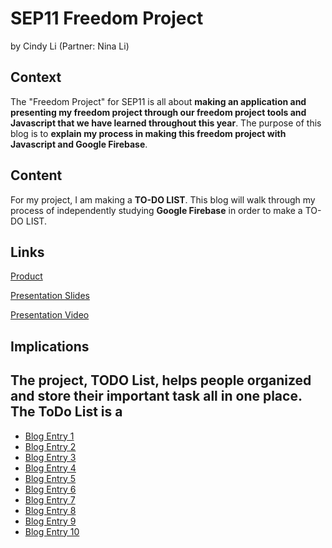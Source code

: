 # SEP11 Freedom Project
by Cindy Li (Partner: Nina Li)

## Context
The "Freedom Project" for SEP11 is all about **making an application and presenting my freedom project through our freedom project tools and Javascript that we have learned throughout this year**. The purpose of this blog is to **explain my process in making this freedom project with Javascript and Google Firebase**.

## Content
For my project, I am making a **TO-DO LIST**. This blog will walk through my process of independently studying **Google Firebase** in order to make a TO-DO LIST.

## Links

[Product](https://cindyl5697.github.io/SEP11-Cindy-Nina-FP/)

[Presentation Slides](https://docs.google.com/presentation/d/1Y7oXYCHGzULVal5NHQbJWpJFIezlNyaMvGYY4W0Cx1Q/edit?usp=sharing)

[Presentation Video](https://drive.google.com/file/d/1rPK3Cr8O7KryJJdF7C28gTWj6cvQ8wrz/view?usp=sharing)

## Implications

The project, TODO List,  helps people organized and store their important task all in one place. The ToDo List is a 
---

* [Blog Entry 1](entries/entry01.md)
* [Blog Entry 2](entries/entry02.md)
* [Blog Entry 3](entries/entry03.md)
* [Blog Entry 4](entries/entry04.md)
* [Blog Entry 5](entries/entry05.md)
* [Blog Entry 6](entries/entry06.md)
* [Blog Entry 7](entries/entry07.md)
* [Blog Entry 8](entries/entry08.md)
* [Blog Entry 9](entries/entry09.md)
* [Blog Entry 10](entries/entry10.md)
